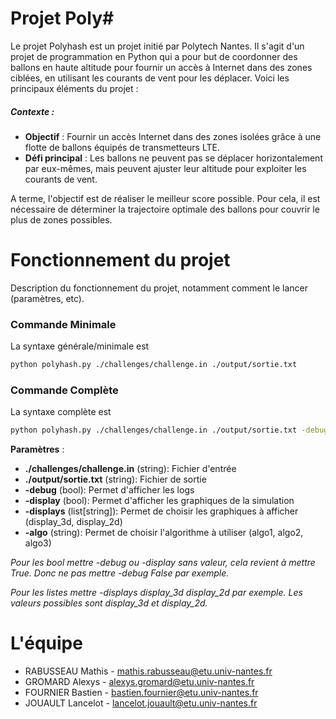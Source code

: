 # Projet Poly#
Le projet Polyhash est un projet initié par Polytech Nantes. Il s'agit d'un projet de programmation en Python qui a pour but de coordonner des ballons en haute altitude pour fournir un accès à Internet dans des zones ciblées, en utilisant les courants de vent pour les déplacer. Voici les principaux éléments du projet :
##### Contexte :
* **Objectif** : Fournir un accès Internet dans des zones isolées grâce à une flotte de ballons équipés de transmetteurs LTE.
* **Défi principal** : Les ballons ne peuvent pas se déplacer horizontalement par eux-mêmes, mais peuvent ajuster leur altitude pour exploiter les courants de vent.

A terme, l'objectif est de réaliser le meilleur score possible. Pour cela, il est nécessaire de déterminer la trajectoire optimale des ballons pour couvrir le plus de zones possibles.

# Fonctionnement du projet

Description du fonctionnement du projet, notamment comment le lancer (paramètres, etc).

### Commande Minimale
La syntaxe générale/minimale est

```sh
python polyhash.py ./challenges/challenge.in ./output/sortie.txt
```	

### Commande Complète
La syntaxe complète est

```bash
python polyhash.py ./challenges/challenge.in ./output/sortie.txt -debug -display -displays diplay_3d display_2d -algo algo1
```

**Paramètres** :
- **./challenges/challenge.in** (string):   Fichier d'entrée
- **./output/sortie.txt** (string):         Fichier de sortie
- **-debug** (bool):                        Permet d'afficher les logs 
- **-display** (bool):                    Permet d'afficher les graphiques de la simulation
- **-displays** (list[string]):            Permet de choisir les graphiques à afficher (display_3d, display_2d)
- **-algo** (string):                       Permet de choisir l'algorithme à utiliser (algo1, algo2, algo3)

*Pour les bool mettre -debug ou -display sans valeur, cela revient à mettre True. Donc ne pas mettre -debug False par exemple.*

*Pour les listes mettre -displays display_3d display_2d par exemple. Les valeurs possibles sont display_3d et display_2d.*

# L'équipe

- RABUSSEAU Mathis - mathis.rabusseau@etu.univ-nantes.fr
- GROMARD Alexys - alexys.gromard@etu.univ-nantes.fr
- FOURNIER Bastien - bastien.fournier@etu.univ-nantes.fr
- JOUAULT Lancelot - lancelot.jouault@etu.univ-nantes.fr
